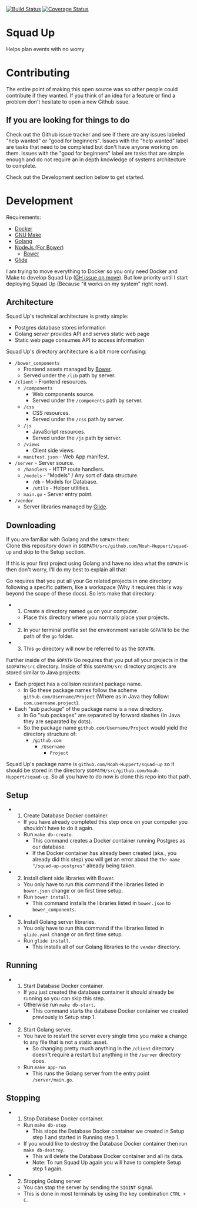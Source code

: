 [![Build Status](https://travis-ci.org/Noah-Huppert/squad-up.svg?branch=master)](https://travis-ci.org/Noah-Huppert/squad-up)
[![Coverage Status](https://coveralls.io/repos/github/Noah-Huppert/squad-up/badge.svg?branch=ci)](https://coveralls.io/github/Noah-Huppert/squad-up?branch=ci)
# Squad Up
Helps plan events with no worry

# Contributing
The entire point of making this open source was so other people could contribute 
if they wanted. If you think of an idea for a feature or find a problem don't 
hesitate to open a new Github issue.  

## If you are looking for things to do
Check out the Github issue tracker and see 
if there are any issues labeled "help wanted" or "good for beginners". Issues with 
the "help wanted" label are tasks that need to be completed but don't have anyone 
working on them. Issues with the "good for beginners" label are tasks that are simple 
enough and do not require an in depth knowledge of systems architecture to complete.

Check out the Development section below to get started.

# Development
Requirements:
- [Docker](https://docker.com)
- [GNU Make](https://www.gnu.org/software/make/)
- [Golang](https://golang.org)
- [NodeJs (For Bower)](https://nodejs.org/en/)
    - [Bower](https://bower.io)
- [Glide](http://glide.sh/)

I am trying to move everything to Docker so you only need Docker and Make 
to develop Squad Up ([GH issue on move](https://github.com/Noah-Huppert/squad-up/issues/8)). 
But low priority until I start deploying Squad Up (Because "it works on my system" right now).

## Architecture
Squad Up's technical architecture is pretty simple:

- Postgres database stores information
- Golang server provides API and serves static web page
- Static web page consumes API to access information

Squad Up's directory architecture is a bit more confusing:

- `/bower_components`
    - Frontend assets managed by [Bower](https://bower.io/).
    - Served under the `/lib` path by server.
- `/client` - Frontend resources.
    - `/components` 
        - Web components source.
        - Served under the `/components` path by server.
    - `/css`
        - CSS resources.
        - Served under the `/css` path by server.
    - `/js`
        - JavaScript resources.
        - Served under the `/js` path by server.
    - `/views`
        - Client side views.
    - `manifest.json` - Web App manifest.
- `/server` - Server source.
    - `/handlers` - HTTP route handlers.
    - `/models` - "Models" / Any sort of data structure.
        - `/db` - Models for Database.
        - `/utils` - Helper utilities.
    - `main.go` - Server entry point.
- `/vendor`
    - Server libraries managed by [Glide](https://glide.sh/).
    
## Downloading
If you are familiar with Golang and the `GOPATH` then:  
Clone this repository down in `$GOPATH/src/github.com/Noah-Huppert/squad-up` and 
skip to the Setup section.  

If this is your first project using Golang and have no idea what the `GOPATH` is
then don't worry, I'll do my best to explain all that:  

Go requires that you put all your Go related projects in one directory 
following a specific pattern, like a workspace (Why it requires this is way beyond the 
scope of these docs). So lets make that directory:

- 1. Create a directory named `go` on your computer.
    - Place this directory where you normally place your projects.
- 2. In your terminal profile set the environment variable `GOPATH` to be the 
     path of the `go` folder.
- 3. This `go` directory will now be referred to as the `GOPATH`.

Further inside of the `GOPATH` Go requires that you put all your projects 
in the `$GOPATH/src` directory. Inside of this `$GOPATH/src` directory 
projects are stored similar to Java projects:  

- Each project has a collision resistant package name.
    - In Go these package names follow the scheme `github.com/Username/Project` 
      (Where as in Java they follow: `com.username.project`).
- Each "sub package" of the package name is a new directory.
    - In Go "sub packages" are separated by forward slashes (In Java they are 
      separated by dots).
    - So the package name `github.com/Username/Project` would yield the directory 
    structure of:
        - `/github.com`
            - `/Username`
                - `Project`

Squad Up's package name is `github.com/Noah-Huppert/squad-up` so it should be 
stored in the directory `$GOPATH/src/github.com/Noah-Huppert/squad-up`. So 
all you have to do now is clone this repo into that path.

## Setup 
- 1. Create Database Docker container.
    - If you have already completed this step once on your computer you 
      shouldn't have to do it again.
    - Run `make db-create`.
        - This command creates a Docker container running Postgres as our 
          database.
        - If the Docker container has already been created (aka., you already 
          did this step) you will get an error about the `The name 
          "/squad-up-postgres"` already being taken.
- 2. Install client side libraries with Bower.
    - You only have to run this command if the libraries listed in `bower.json` 
      change or on first time setup.
    - Run `bower install`.
        - This command installs the libraries listed in `bower.json` to `bower_components`.
- 3. Install Golang server libraries.
    - You only have to run this command if the libraries listed in `glide.yaml` change 
      or on first time setup.
    - Run `glide install`.
        - This installs all of our Golang libraries to the `vendor` directory.
        
## Running
- 1. Start Database Docker container.
    - If you just created the database container it should already be running 
      so you can skip this step.
    - Otherwise run `make db-start`.
        - This command starts the database Docker container we created previously 
           in Setup step 1.
- 2. Start Golang server.
    - You have to restart the server every single time you make a change to any 
      file that is not a static asset.
        - So changing pretty much anything in the `/client` directory doesn't 
          require a restart but anything in the `/server` directory does.
    - Run `make app-run`
        - This runs the Golang server from the entry point `/server/main.go`.
        
## Stopping
- 1. Stop Database Docker container.
    - Run `make db-stop`
        - This stops the Database Docker container we created in Setup step 1 
          and started in Running step 1.
    - If you would like to destroy the Database Docker container then run 
      `make db-destroy`.
        - This will delete the Database Docker container and all its data.
        - Note: To run Squad Up again you will have to complete Setup step 1 
          again.
- 2. Stopping Golang server
    - You can stop the server by sending the `SIGINT` signal.
    - This is done in most terminals by using the key combination `CTRL + C`.
